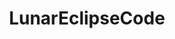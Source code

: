 ---
title: LunarEclipseCode
github: https://github.com/LunarEclipseCode
mode: dark
transition: 1s
score: 100
archetype:
- Code
- Little Bit of Everything
- Dynamic
- Editor’s Choice
---